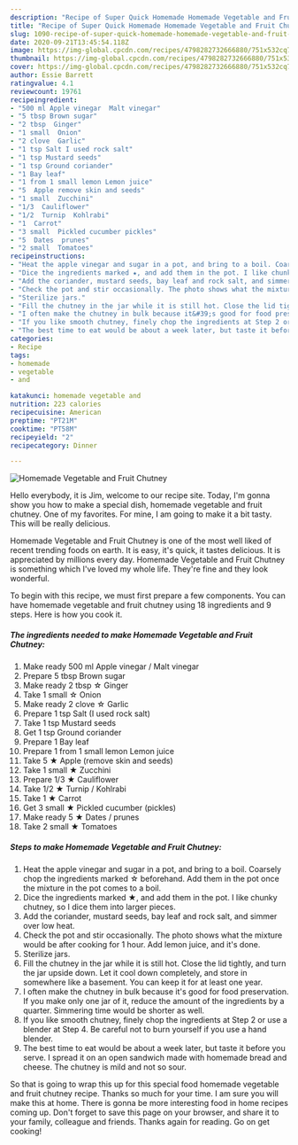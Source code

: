 ```yaml
---
description: "Recipe of Super Quick Homemade Homemade Vegetable and Fruit Chutney"
title: "Recipe of Super Quick Homemade Homemade Vegetable and Fruit Chutney"
slug: 1090-recipe-of-super-quick-homemade-homemade-vegetable-and-fruit-chutney
date: 2020-09-21T13:45:54.118Z
image: https://img-global.cpcdn.com/recipes/4798282732666880/751x532cq70/homemade-vegetable-and-fruit-chutney-recipe-main-photo.jpg
thumbnail: https://img-global.cpcdn.com/recipes/4798282732666880/751x532cq70/homemade-vegetable-and-fruit-chutney-recipe-main-photo.jpg
cover: https://img-global.cpcdn.com/recipes/4798282732666880/751x532cq70/homemade-vegetable-and-fruit-chutney-recipe-main-photo.jpg
author: Essie Barrett
ratingvalue: 4.1
reviewcount: 19761
recipeingredient:
- "500 ml Apple vinegar  Malt vinegar"
- "5 tbsp Brown sugar"
- "2 tbsp  Ginger"
- "1 small  Onion"
- "2 clove  Garlic"
- "1 tsp Salt I used rock salt"
- "1 tsp Mustard seeds"
- "1 tsp Ground coriander"
- "1 Bay leaf"
- "1 from 1 small lemon Lemon juice"
- "5  Apple remove skin and seeds"
- "1 small  Zucchini"
- "1/3  Cauliflower"
- "1/2  Turnip  Kohlrabi"
- "1  Carrot"
- "3 small  Pickled cucumber pickles"
- "5  Dates  prunes"
- "2 small  Tomatoes"
recipeinstructions:
- "Heat the apple vinegar and sugar in a pot, and bring to a boil. Coarsely chop the ingredients marked ☆ beforehand. Add them in the pot once the mixture in the pot comes to a boil."
- "Dice the ingredients marked ★, and add them in the pot. I like chunky chutney, so I dice them into larger pieces."
- "Add the coriander, mustard seeds, bay leaf and rock salt, and simmer over low heat."
- "Check the pot and stir occasionally. The photo shows what the mixture would be after cooking for 1 hour. Add lemon juice, and it&#39;s done."
- "Sterilize jars."
- "Fill the chutney in the jar while it is still hot. Close the lid tightly, and turn the jar upside down. Let it cool down completely, and store in somewhere like a basement. You can keep it for at least one year."
- "I often make the chutney in bulk because it&#39;s good for food preservation. If you make only one jar of it, reduce the amount of the ingredients by a quarter. Simmering time would be shorter as well."
- "If you like smooth chutney, finely chop the ingredients at Step 2 or use a blender at Step 4. Be careful not to burn yourself if you use a hand blender."
- "The best time to eat would be about a week later, but taste it before you serve. I spread it on an open sandwich made with homemade bread and cheese. The chutney is mild and not so sour."
categories:
- Recipe
tags:
- homemade
- vegetable
- and

katakunci: homemade vegetable and 
nutrition: 223 calories
recipecuisine: American
preptime: "PT21M"
cooktime: "PT58M"
recipeyield: "2"
recipecategory: Dinner

---
```



![Homemade Vegetable and Fruit Chutney](https://img-global.cpcdn.com/recipes/4798282732666880/751x532cq70/homemade-vegetable-and-fruit-chutney-recipe-main-photo.jpg)

Hello everybody, it is Jim, welcome to our recipe site. Today, I'm gonna show you how to make a special dish, homemade vegetable and fruit chutney. One of my favorites. For mine, I am going to make it a bit tasty. This will be really delicious.

Homemade Vegetable and Fruit Chutney is one of the most well liked of recent trending foods on earth. It is easy, it's quick, it tastes delicious. It is appreciated by millions every day. Homemade Vegetable and Fruit Chutney is something which I've loved my whole life. They're fine and they look wonderful.




To begin with this recipe, we must first prepare a few components. You can have homemade vegetable and fruit chutney using 18 ingredients and 9 steps. Here is how you cook it.

<!--inarticleads1-->

##### The ingredients needed to make Homemade Vegetable and Fruit Chutney:

1. Make ready 500 ml Apple vinegar / Malt vinegar
1. Prepare 5 tbsp Brown sugar
1. Make ready 2 tbsp ☆ Ginger
1. Take 1 small ☆ Onion
1. Make ready 2 clove ☆ Garlic
1. Prepare 1 tsp Salt (I used rock salt)
1. Take 1 tsp Mustard seeds
1. Get 1 tsp Ground coriander
1. Prepare 1 Bay leaf
1. Prepare 1 from 1 small lemon Lemon juice
1. Take 5 ★ Apple (remove skin and seeds)
1. Take 1 small ★ Zucchini
1. Prepare 1/3 ★ Cauliflower
1. Take 1/2 ★ Turnip / Kohlrabi
1. Take 1 ★ Carrot
1. Get 3 small ★ Pickled cucumber (pickles)
1. Make ready 5 ★ Dates / prunes
1. Take 2 small ★ Tomatoes




<!--inarticleads2-->

##### Steps to make Homemade Vegetable and Fruit Chutney:

1. Heat the apple vinegar and sugar in a pot, and bring to a boil. Coarsely chop the ingredients marked ☆ beforehand. Add them in the pot once the mixture in the pot comes to a boil.
1. Dice the ingredients marked ★, and add them in the pot. I like chunky chutney, so I dice them into larger pieces.
1. Add the coriander, mustard seeds, bay leaf and rock salt, and simmer over low heat.
1. Check the pot and stir occasionally. The photo shows what the mixture would be after cooking for 1 hour. Add lemon juice, and it&#39;s done.
1. Sterilize jars.
1. Fill the chutney in the jar while it is still hot. Close the lid tightly, and turn the jar upside down. Let it cool down completely, and store in somewhere like a basement. You can keep it for at least one year.
1. I often make the chutney in bulk because it&#39;s good for food preservation. If you make only one jar of it, reduce the amount of the ingredients by a quarter. Simmering time would be shorter as well.
1. If you like smooth chutney, finely chop the ingredients at Step 2 or use a blender at Step 4. Be careful not to burn yourself if you use a hand blender.
1. The best time to eat would be about a week later, but taste it before you serve. I spread it on an open sandwich made with homemade bread and cheese. The chutney is mild and not so sour.




So that is going to wrap this up for this special food homemade vegetable and fruit chutney recipe. Thanks so much for your time. I am sure you will make this at home. There is gonna be more interesting food in home recipes coming up. Don't forget to save this page on your browser, and share it to your family, colleague and friends. Thanks again for reading. Go on get cooking!
